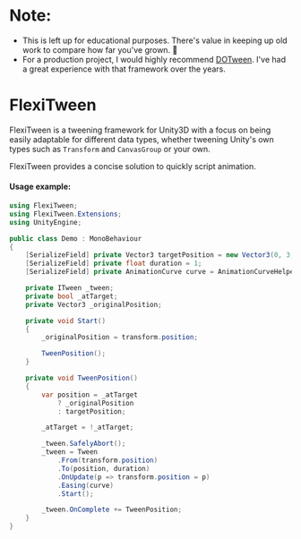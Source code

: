 # Note: #
* This is left up for educational purposes. There's value in keeping up old work to compare how far you've grown. 🙂
* For a production project, I would highly recommend [DOTween](http://dotween.demigiant.com/). I've had a great experience with that framework over the years. 

# FlexiTween
FlexiTween is a tweening framework for Unity3D with a focus on being easily adaptable for different data types, whether tweening Unity's own types such as `Transform` and `CanvasGroup` or your own.

FlexiTween provides a concise solution to quickly script animation.

#### Usage example: ####
```csharp
using FlexiTween;
using FlexiTween.Extensions;
using UnityEngine;

public class Demo : MonoBehaviour
{
    [SerializeField] private Vector3 targetPosition = new Vector3(0, 3, 0);
    [SerializeField] private float duration = 1;
    [SerializeField] private AnimationCurve curve = AnimationCurveHelper.GetLinearCurve();

    private ITween _tween;
    private bool _atTarget;
    private Vector3 _originalPosition;

    private void Start()
    {
        _originalPosition = transform.position;

        TweenPosition();
    }

    private void TweenPosition()
    {
        var position = _atTarget
            ? _originalPosition
            : targetPosition;

        _atTarget = !_atTarget;

        _tween.SafelyAbort();
        _tween = Tween
            .From(transform.position)
            .To(position, duration)
            .OnUpdate(p => transform.position = p)
            .Easing(curve)
            .Start();

        _tween.OnComplete += TweenPosition;
    }
}
```
